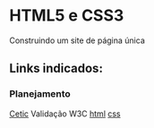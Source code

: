 # HTML5 e CSS3
Construindo um site de página única
## Links indicados:
### Planejamento
[Cetic](https://cetic.br/)
Validação W3C
[html](https://validator.w3.org)
[css](https://jigsaw.w3.org/css-validator/)
